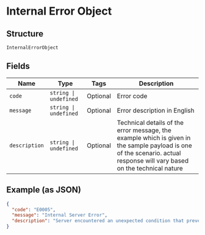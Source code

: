 
# Internal Error Object

## Structure

`InternalErrorObject`

## Fields

| Name | Type | Tags | Description |
|  --- | --- | --- | --- |
| `code` | `string \| undefined` | Optional | Error code |
| `message` | `string \| undefined` | Optional | Error description in English |
| `description` | `string \| undefined` | Optional | Technical details of the error message, the example which is given in the sample payload is one of the scenario. actual response will vary based on the technical nature |

## Example (as JSON)

```json
{
  "code": "E0005",
  "message": "Internal Server Error",
  "description": "Server encountered an unexpected condition that prevented it from fulfilling the request"
}
```

